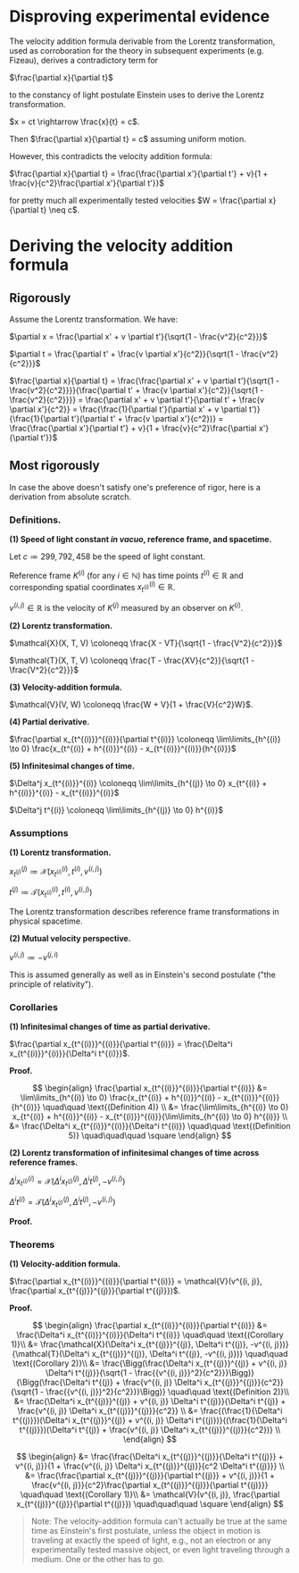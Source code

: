 # Disproving experimental evidence

The velocity addition formula derivable from the Lorentz transformation, used as corroboration for the theory in subsequent experiments (e.g. Fizeau), derives a contradictory term for

$\frac{\partial x}{\partial t}$

to the constancy of light postulate Einstein uses to derive the Lorentz transformation.

$x = ct \rightarrow \frac{x}{t} = c$.

Then $\frac{\partial x}{\partial t} = c$ assuming uniform motion.

However, this contradicts the velocity addition formula:

$\frac{\partial x}{\partial t} = \frac{\frac{\partial x'}{\partial t'} + v}{1 + \frac{v}{c^2}\frac{\partial x'}{\partial t'}}$

for pretty much all experimentally tested velocities $W = \frac{\partial x}{\partial t} \neq c$.

# Deriving the velocity addition formula

## Rigorously

Assume the Lorentz transformation. We have:

$\partial x = \frac{\partial x' + v \partial t'}{\sqrt{1 - \frac{v^2}{c^2}}}$

$\partial t = \frac{\partial t' + \frac{v \partial x'}{c^2}}{\sqrt{1 - \frac{v^2}{c^2}}}$

$\frac{\partial x}{\partial t} = \frac{\frac{\partial x' + v \partial t'}{\sqrt{1 - \frac{v^2}{c^2}}}}{\frac{\partial t' + \frac{v \partial x'}{c^2}}{\sqrt{1 - \frac{v^2}{c^2}}}} = \frac{\partial x' + v \partial t'}{\partial t' + \frac{v \partial x'}{c^2}} = \frac{\frac{1}{\partial t'}(\partial x' + v \partial t')}{\frac{1}{\partial t'}(\partial t' + \frac{v \partial x'}{c^2})} = \frac{\frac{\partial x'}{\partial t'} + v}{1 + \frac{v}{c^2}\frac{\partial x'}{\partial t'}}$

## Most rigorously

In case the above doesn't satisfy one's preference of rigor, here is a derivation from absolute scratch.

### Definitions.

**(1) Speed of light constant *in vacuo*, reference frame, and spacetime.**

Let $c \coloneqq 299,792,458$ be the speed of light constant.

Reference frame $K^{(i)}$ (for any $i \in \mathbb{N}$) has time points $t^{(i)}  \in \mathbb{R}$ and corresponding spatial coordinates $x_{t^{(i)}}^{(i)} \in \mathbb{R}$.

$v^{(i, j)} \in \mathbb{R}$ is the velocity of $K^{(j)}$ measured by an observer on $K^{(i)}$.

**(2) Lorentz transformation.**

$\mathcal{X}(X, T, V) \coloneqq \frac{X - VT}{\sqrt{1 - \frac{V^2}{c^2}}}$

$\mathcal{T}(X, T, V) \coloneqq \frac{T - \frac{XV}{c^2}}{\sqrt{1 - \frac{V^2}{c^2}}}$

**(3) Velocity-addition formula.** 

$\mathcal{V}(V, W) \coloneqq \frac{W + V}{1 + \frac{V}{c^2}W}$.

**(4) Partial derivative.**

$\frac{\partial x_{t^{(i)}}^{(i)}}{\partial t^{(i)}} \coloneqq \lim\limits_{h^{(i)} \to 0} \frac{x_{t^{(i)} + h^{(i)}}^{(i)} - x_{t^{(i)}}^{(i)}}{h^{(i)}}$

**(5) Infinitesimal changes of time.** 

<!-- $h^{(i)}, h^{(j)}$ will denote infinitesimal time increments.  -->

$\Delta^j x_{t^{(i)}}^{(i)} \coloneqq \lim\limits_{h^{(j)} \to 0} x_{t^{(i)} + h^{(i)}}^{(i)} - x_{t^{(i)}}^{(i)}$

$\Delta^j t^{(i)} \coloneqq \lim\limits_{h^{(j)} \to 0} h^{(i)}$

### Assumptions

**(1) Lorentz transformation.**

$x_{t^{(j)}}^{(j)} \coloneqq \mathcal{X}(x_{t^{(i)}}^{(i)}, t^{(i)}, v^{(i, j)})$

$t^{(j)} \coloneqq \mathcal{T}(x_{t^{(i)}}^{(i)}, t^{(i)}, v^{(i, j)})$

The Lorentz transformation describes reference frame transformations in physical spacetime.

**(2) Mutual velocity perspective.**

$v^{(i, j)} \coloneqq -v^{(j, i)}$

This is assumed generally as well as in Einstein's second postulate ("the principle of relativity").

<!--
**(3) Einstein's first postulate: The speed of light *in vacuo* across all reference frames is constant.**

$x_{t^{(i)}}^{(i)} = c t^{(i)}$

**(4)** $\frac{\partial x}{\partial t} \neq c$.

As assumed in most experimentally tested setups, e.g., Fizeau.
-->

### Corollaries

**(1) Infinitesimal changes of time as partial derivative.** 

$\frac{\partial x_{t^{(i)}}^{(i)}}{\partial t^{(i)}} = \frac{\Delta^i x_{t^{(i)}}^{(i)}}{\Delta^i t^{(i)}}$.

**Proof.**

$$
\begin{align}
  \frac{\partial x_{t^{(i)}}^{(i)}}{\partial t^{(i)}} &= \lim\limits_{h^{(i)} \to 0} \frac{x_{t^{(i)} + h^{(i)}}^{(i)} - x_{t^{(i)}}^{(i)}}{h^{(i)}} \quad\quad \text{(Definition 4)} \\
  &= \frac{\lim\limits_{h^{(i)} \to 0} x_{t^{(i)} + h^{(i)}}^{(i)} - x_{t^{(i)}}^{(i)}}{\lim\limits_{h^{(i)} \to 0} h^{(i)}} \\
  &= \frac{\Delta^i x_{t^{(i)}}^{(i)}}{\Delta^i t^{(i)}} \quad\quad \text{(Definition 5)} \quad\quad\quad \square
\end{align} 
$$ 

**(2) Lorentz transformation of infinitesimal changes of time across reference frames.**

$\Delta^i x_{t^{(i)}}^{(i)} = \mathcal{X}(\Delta^i x_{t^{(j)}}^{(j)}, \Delta^i t^{(j)}, -v^{(i, j)})$

$\Delta^i t^{(i)} = \mathcal{T}(\Delta^i x_{t^{(j)}}^{(j)}, \Delta^i t^{(j)}, -v^{(i, j)})$

<!--
$\Delta x_{t^{(i)}}^{(i)} = \frac{\Delta x_{t^{(j)}}^{(j)} + v^{(i, j)} \Delta t^{(j)}}{\sqrt{1 - \frac{{v^{(i, j)}}^2}{c^2}}}$

$\Delta t^{(i)} = \frac{\Delta t^{(j)} + \frac{v^{(i, j)} \Delta x_{t^{(j)}}^{(j)}}{c^2}}{\sqrt{1 - \frac{{v^{(i, j)}}^2}{c^2}}}$
-->

**Proof.**

<!--
$\Delta x = \lim\limits_{h \to 0} x_{t + h} - x_{t} = \frac{x_{t' + h'}' + v (t' + h')}{\sqrt{1 - \frac{v^2}{c^2}}} - \frac{x_{t'}' + v t'}{\sqrt{1 - \frac{v^2}{c^2}}} = \frac{x_{t' + h'}' - x_{t'}' + v (t' + h') - v t'}{\sqrt{1 - \frac{v^2}{c^2}}} = \frac{x_{t' + h'}' - x_{t'}' + vh'}{\sqrt{1 - \frac{v^2}{c^2}}} = \frac{\Delta x' + v \Delta t'}{\sqrt{1 - \frac{v^2}{c^2}}}$
-->

### Theorems

**(1) Velocity-addition formula.** 

$\frac{\partial x_{t^{(i)}}^{(i)}}{\partial t^{(i)}} = \mathcal{V}(v^{(i, j)}, \frac{\partial x_{t^{(j)}}^{(j)}}{\partial t^{(j)}})$.

**Proof.**

$$
\begin{align}
  \frac{\partial x_{t^{(i)}}^{(i)}}{\partial t^{(i)}} &= \frac{\Delta^i x_{t^{(i)}}^{(i)}}{\Delta^i t^{(i)}} \quad\quad \text{(Corollary 1)}\\
  &= \frac{\mathcal{X}(\Delta^i x_{t^{(j)}}^{(j)}, \Delta^i t^{(j)}, -v^{(i, j)})}{\mathcal{T}(\Delta^i x_{t^{(j)}}^{(j)}, \Delta^i t^{(j)}, -v^{(i, j)})} \quad\quad \text{(Corollary 2)}\\
  &= \frac{\Bigg(\frac{\Delta^i x_{t^{(j)}}^{(j)} + v^{(i, j)} \Delta^i t^{(j)}}{\sqrt{1 - \frac{{v^{(i, j)}}^2}{c^2}}}\Bigg)}{\Bigg(\frac{\Delta^i t^{(j)} + \frac{v^{(i, j)} \Delta^i x_{t^{(j)}}^{(j)}}{c^2}}{\sqrt{1 - \frac{{v^{(i, j)}}^2}{c^2}}}\Bigg)} \quad\quad \text{(Definition 2)}\\
  &= \frac{\Delta^i x_{t^{(j)}}^{(j)} + v^{(i, j)} \Delta^i t^{(j)}}{\Delta^i t^{(j)} + \frac{v^{(i, j)} \Delta^i x_{t^{(j)}}^{(j)}}{c^2}} \\
  &= \frac{(\frac{1}{\Delta^i t^{(j)}})(\Delta^i x_{t^{(j)}}^{(j)} + v^{(i, j)} \Delta^i t^{(j)})}{(\frac{1}{\Delta^i t^{(j)}})(\Delta^i t^{(j)} + \frac{v^{(i, j)} \Delta^i x_{t^{(j)}}^{(j)}}{c^2})} \\
\end{align}
$$

$$
\begin{align}
&= \frac{\frac{\Delta^i x_{t^{(j)}}^{(j)}}{\Delta^i t^{(j)}} + v^{(i, j)}}{1 + \frac{v^{(i, j)} \Delta^i x_{t^{(j)}}^{(j)}}{c^2 \Delta^i t^{(j)}}} \\
&= \frac{\frac{\partial x_{t^{(j)}}^{(j)}}{\partial t^{(j)}} + v^{(i, j)}}{1 + \frac{v^{(i, j)}}{c^2}\frac{\partial x_{t^{(j)}}^{(j)}}{\partial t^{(j)}}} \quad\quad \text{(Corollary 1)}\\
&= \mathcal{V}(v^{(i, j)}, \frac{\partial x_{t^{(j)}}^{(j)}}{\partial t^{(j)}}) \quad\quad\quad \square
\end{align}
$$

<!--
$\frac{\frac{\partial x'}{\partial t'} + v}{1 + \frac{v}{c^2}\frac{\partial x'}{\partial t'}}$

$\frac{\frac{\partial x_{t^{(j)}}^{(j)}}{\partial t^{(j)}} + v^{(i, j)}}{1 + \frac{v^{(i, j)}}{c^2}\frac{\partial x_{t^{(j)}}^{(j)}}{\partial t^{(j)}}}$

$\frac{\partial x}{\partial t} = \frac{\Delta x}{\Delta t} = \frac{\frac{\Delta x' + v \Delta t'}{\sqrt{1 - \frac{v^2}{c^2}}}}{\frac{\Delta t' + \frac{v \Delta x'}{c^2}}{\sqrt{1 - \frac{v^2}{c^2}}}} = \frac{\Delta x' + v \Delta t'}{\Delta t' + \frac{v \Delta x'}{c^2}} = \frac{\frac{1}{\Delta t'}(\Delta x' + v \Delta t')}{\frac{1}{\Delta t'}(\Delta t' + \frac{v \Delta x'}{c^2})} = \frac{\frac{\Delta x'}{\Delta t'} + v}{1 + \frac{v}{c^2}\frac{\Delta x'}{\Delta t'}} = \frac{\frac{\partial x'}{\partial t'} + v}{1 + \frac{v}{c^2}\frac{\partial x'}{\partial t'}}$ 
-->


> Note: The velocity-addition formula can't actually be true at the same time as Einstein's first postulate, unless the object in motion is traveling at exactly the speed of light, e.g., not an electron or any experimentally tested massive object, or even light traveling through a medium. One or the other has to go.
